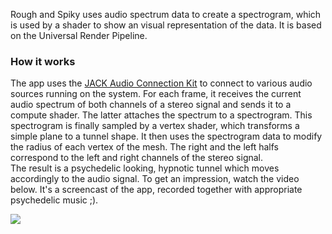 Rough and Spiky uses audio spectrum data to create a spectrogram, which is used by a shader to show an visual representation of the data. It is based on the Universal Render Pipeline.  
### How it works
The app uses the [JACK Audio Connection Kit](https://jackaudio.org/) to connect to various audio sources running on the system. For each frame, it receives the current audio spectrum of both channels of a stereo signal and sends it to a compute shader. The latter attaches the spectrum to a spectrogram. This spectrogram is finally sampled by a vertex shader, which transforms a simple plane to a tunnel shape. It then uses the spectrogram data to modify the radius of each vertex of the mesh. The right and the left halfs correspond to the left and right channels of the stereo signal.  
The result is a psychedelic looking, hypnotic tunnel which moves accordingly to the audio signal. To get an impression, watch the video below. It's a screencast of the app, recorded together with appropriate psychedelic music ;\).  

[![](https://img.youtube.com/vi/4CR7CPT6Fdo/0.jpg)](https://youtu.be/4CR7CPT6Fdo "Youtube Video")

